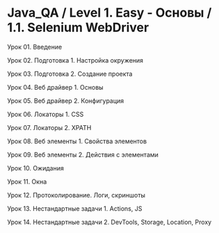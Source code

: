 # Java_QA / Level 1. Easy - Основы / 1.1. Selenium WebDriver

Урок 01. Введение

Урок 02. Подготовка 1. Настройка окружения

Урок 03. Подготовка 2. Создание проекта

Урок 04. Веб драйвер 1. Основы

Урок 05. Веб драйвер 2. Конфигурация

Урок 06. Локаторы 1. CSS

Урок 07. Локаторы 2. XPATH

Урок 08. Веб элементы 1. Свойства элементов

Урок 09. Веб элементы 2. Действия с элементами

Урок 10. Ожидания

Урок 11. Окна

Урок 12. Протоколирование. Логи, скриншоты

Урок 13. Нестандартные задачи 1. Actions, JS

Урок 14. Нестандартные задачи 2. DevTools, Storage, Location, Proxy
